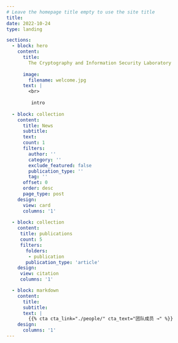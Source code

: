 ```yaml
---
# Leave the homepage title empty to use the site title
title:
date: 2022-10-24
type: landing

sections:
  - block: hero
    content:
      title:
        The Cryptography and Information Security Laboratory
        
      image:
        filename: welcome.jpg
      text: |
        <br>
        
         intro
  
  - block: collection
    content:
      title: News
      subtitle:
      text:
      count: 1
      filters:
        author: ''
        category: ''
        exclude_featured: false
        publication_type: ''
        tag: ''
      offset: 0
      order: desc
      page_type: post
    design:
      view: card
      columns: '1'
  
  - block: collection
    content:
     title: publications
     count: 5
     filters:
       folders:
        - publication
       publication_type: 'article'
    design:
     view: citation
     columns: '1'

  - block: markdown
    content:
      title:
      subtitle:
      text: |
        {{% cta cta_link="./people/" cta_text="团队成员 →" %}}
    design:
      columns: '1'
---
```

